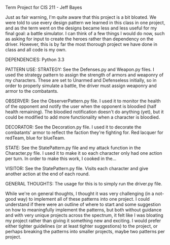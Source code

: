 Term Project for CIS 211 - Jeff Bayes


Just as fair warning, I'm quite aware that this project is a bit bloated. We were told to use every design pattern
we learned in this class in one project, and as the term went on the designs became less and less useful for my
final goal: a battle simulator. I can think of a few things I would do now, such as asking for input to create the 
heroes rather than dependency on the driver. However, this is by far the most thorough project we have done in
class and all code is my own.



DEPENDENCIES:
Python 3.3



PATTERN USE:
STRATEGY: See the Defenses.py and Weapon.py files. I used the strategy pattern to assign the strength of armors and weaponry of my characters.
            These are set to Unarmed and Defenseless initially, so in order to properly simulate a battle, the driver must assign weaponry and armor to the combatants.
            
OBSERVER: See the ObserverPattern.py file. I used it to monitor the health of the opponent and notify the user when the opponent is bloodied (half health remaining).
            The bloodied notification doesn't do anything (yet), but it could be modified to add more functionality when a character is bloodied.
            
DECORATOR: See the Decoration.py file. I used it to decorate the combatants' armor to reflect the faction they're fighting for. Red lacquer for redTeam, blue for blueTeam.

STATE: See the StatePattern.py file and my attack function in the Character.py file. I used it to make it so each character only had one action per turn. In order to make this work, I cooked in the...

VISITOR: See the StatePattern.py file. Visits each character and give another action at the end of each round.


GENERAL THOUGHTS:
    The usage for this is to simply run the driver.py file.

While we're on general thoughts, I thought it was very challenging (in a not-good way) to implement all of these patterns into one project. I could understand if there were an
outline of where to start and some suggestion on how to meaningfully implement the patterns, but both without guidance and with very unique projects across the spectrum,
it felt like I was bloating my project rather than giving it something new and exciting. I would prefer either tighter guidelines (or at least tighter suggestions) to
the project, or perhaps breaking the patterns into smaller projects, maybe two patterns per project.
